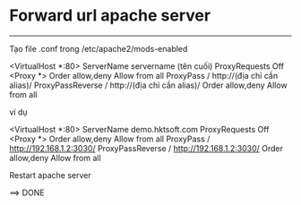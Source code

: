 # Forward url apache server #
--------------------------------------------------
Tạo file .conf trong /etc/apache2/mods-enabled


<VirtualHost *:80>
  ServerName servername (tên cuối)
  ProxyRequests Off
  <Proxy *>
    Order allow,deny
    Allow from all
  </Proxy>
  ProxyPass / http://(địa chỉ cần alias)/
  ProxyPassReverse / http://(địa chỉ cần alias)/
  <Location />
    Order allow,deny
    Allow from all
  </Location>
</VirtualHost>

ví dụ 

<VirtualHost *:80>
  ServerName demo.hktsoft.com
  ProxyRequests Off
  <Proxy *>
    Order allow,deny
    Allow from all
  </Proxy>
  ProxyPass / http://192.168.1.2:3030/
  ProxyPassReverse / http://192.168.1.2:3030/
  <Location />
    Order allow,deny
    Allow from all
  </Location>
</VirtualHost>


Restart apache server    

==> DONE















